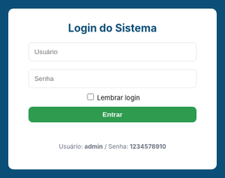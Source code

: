 <html lang="pt-BR">
<head>
<meta charset="utf-8" />
<meta name="viewport" content="width=device-width,initial-scale=1" />
<title>Ponto Eletrônico - Corporativo</title>
<style>
  :root{
    --blue:#0b4f78;
    --green:#2e9b4f;
    --yellow:#ffb739;
    --red:#ef5350;
    --muted:#6b7280;
    --card:#ffffff;
    --bg:#f4f7fb;
  }
  body{font-family:Inter, system-ui, -apple-system, Arial, sans-serif;background:var(--bg);margin:0;color:#111}
  header{background:linear-gradient(90deg,var(--blue),#0f6b96);color:#fff;padding:12px 18px;display:flex;align-items:center;justify-content:space-between;gap:12px;flex-wrap:wrap}
  .logo{font-weight:700;font-size:18px}
  #clock{font-weight:700}
  .controls{display:flex;gap:8px;align-items:center}
  button{padding:8px 12px;border:none;border-radius:8px;cursor:pointer;font-weight:600}
  .add{background:var(--green);color:#fff}
  .secondary{background:#e5e7eb;color:#111}
  .download{background:var(--yellow);color:#111}
  .danger{background:var(--red);color:#fff}
  main{padding:20px;max-width:1100px;margin:20px auto}
  .search{width:100%;padding:10px;border-radius:8px;border:1px solid #d1d5db;margin-bottom:14px}
  table{width:100%;border-collapse:collapse;background:var(--card);border-radius:10px;overflow:hidden;box-shadow:0 6px 24px rgba(15,23,42,0.06);margin-bottom:18px}
  th,td{padding:10px;border-bottom:1px solid #eef2f6;text-align:left;font-size:14px}
  th{background:#fbfdfe;font-weight:700}
  tr:hover td{background:#fcfdff}
  .small{font-size:13px;color:var(--muted);margin-left:6px}
  .muted{color:var(--muted);font-size:13px}
  .modal{position:fixed;inset:0;background:rgba(0,0,0,.45);display:flex;align-items:center;justify-content:center;z-index:999}
  .modal-content{background:#fff;padding:18px;border-radius:10px;width:95%;max-width:420px;box-shadow:0 10px 40px rgba(2,6,23,0.12)}
  .hidden{display:none}
  .flex-row{display:flex;gap:8px;align-items:center}
  @media(max-width:720px){ header{flex-direction:column;align-items:flex-start} .controls{width:100%;justify-content:space-between} table{font-size:13px} }
</style>

<!-- SheetJS (Excel) -->
<script src="https://cdn.sheetjs.com/xlsx-latest/package/dist/xlsx.full.min.js"></script>
</head>
<body>

<!-- LOGIN -->
<div id="loginScreen" style="position:fixed;inset:0;background:var(--blue);display:flex;align-items:center;justify-content:center;z-index:9999">
  <div style="background:#fff;padding:26px;border-radius:10px;width:92%;max-width:360px;text-align:center">
    <h2 style="margin:0 0 8px 0;color:var(--blue)">Login do Sistema</h2>
    <input id="user" placeholder="Usuário" style="width:92%;padding:10px;margin:8px 0;border-radius:6px;border:1px solid #e5e7eb"><br>
    <input id="pass" type="password" placeholder="Senha" style="width:92%;padding:10px;margin:8px 0;border-radius:6px;border:1px solid #e5e7eb"><br>
    <label style="font-size:13px"><input type="checkbox" id="remember"> Lembrar login</label><br>
    <button id="loginBtn" class="add" style="width:92%;margin-top:10px">Entrar</button>
    <p id="loginMsg" style="color:crimson;margin-top:8px;height:18px"></p>
    <p style="font-size:12px;color:var(--muted);margin-top:8px">Usuário: <b>admin</b> / Senha: <b>1234578910</b></p>
  </div>
</div>

<header>
  <div style="display:flex;gap:12px;align-items:center">
    <div class="logo">Ponto Eletrônico</div>
    <div id="status" class="muted">Offline • Local Storage</div>
  </div>

  <div style="display:flex;gap:12px;align-items:center">
    <div id="clock">--:--:--</div>
    <div class="controls">
      <button class="download" id="baixarBtn">Baixar Planilhas</button>
      <button class="secondary" id="limparTodosBtn">Limpar Pontos</button>
      <button class="secondary" id="logoutBtn">Sair</button>
    </div>
  </div>
</header>

<main id="mainApp" class="hidden">
  <input id="search" class="search" placeholder="🔍 Pesquisar colaborador por nome, cargo, matrícula ou e-mail">

  <div style="display:flex;justify-content:space-between;align-items:center;gap:12px;margin-bottom:8px">
    <h3 style="margin:0">Colaboradores</h3>
    <div style="display:flex;gap:8px">
      <button class="add" id="addColabBtn">Adicionar Colaborador</button>
    </div>
  </div>

  <table id="colabTable">
    <thead>
      <tr><th>#</th><th>ID</th><th>Nome</th><th>Cargo</th><th>Matrícula / E-mail</th><th>Turno</th><th>Ações</th></tr>
    </thead>
    <tbody id="colabBody"></tbody>
  </table>

  <h3>Entradas Registradas</h3>
  <table id="entradasTable">
    <thead><tr><th>#</th><th>ID Colab</th><th>Nome</th><th>Data</th><th>Hora</th><th>Ações</th></tr></thead>
    <tbody id="entradasBody"></tbody>
  </table>

  <h3>Saídas Registradas</h3>
  <table id="saidasTable">
    <thead><tr><th>#</th><th>ID Colab</th><th>Nome</th><th>Data</th><th>Hora</th><th>Ações</th></tr></thead>
    <tbody id="saidasBody"></tbody>
  </table>

  <h3>Resumo de Horas Trabalhadas</h3>
  <table id="horasTable">
    <thead><tr><th>Funcionário</th><th>Data</th><th>Horas Trabalhadas</th></tr></thead>
    <tbody id="horasBody"></tbody>
    <tfoot><tr><td colspan="2"><b>Total Geral</b></td><td id="totalHoras">0</td></tr></tfoot>
  </table>
</main>

<!-- Modal Editar / Adicionar -->
<div id="colabModal" class="modal hidden">
  <div class="modal-content">
    <h3 id="colabModalTitle">Adicionar Colaborador</h3>
    <input id="nomeInput" placeholder="Nome" style="width:100%;padding:8px;margin:6px 0;border-radius:6px;border:1px solid #e5e7eb"><br>
    <input id="cargoInput" placeholder="Cargo" style="width:100%;padding:8px;margin:6px 0;border-radius:6px;border:1px solid #e5e7eb"><br>
    <input id="matriculaInput" placeholder="Matrícula" style="width:100%;padding:8px;margin:6px 0;border-radius:6px;border:1px solid #e5e7eb"><br>
    <input id="emailInput" placeholder="E-mail" style="width:100%;padding:8px;margin:6px 0;border-radius:6px;border:1px solid #e5e7eb"><br>
    <input id="turnoInput" placeholder="Turno" style="width:100%;padding:8px;margin:6px 0;border-radius:6px;border:1px solid #e5e7eb"><br>
    <div style="display:flex;gap:8px;justify-content:flex-end;margin-top:10px">
      <button class="secondary" id="cancelColab">Cancelar</button>
      <button class="add" id="saveColab">Salvar</button>
    </div>
  </div>
</div>

<script type="module">
import { initializeApp } from "https://www.gstatic.com/firebasejs/10.5.0/firebase-app.js";
import {
  getFirestore, collection, getDocs, setDoc, doc, deleteDoc, onSnapshot
} from "https://www.gstatic.com/firebasejs/10.5.0/firebase-firestore.js";

const firebaseConfig = {
  apiKey: "AIzaSyCpBiFzqOod4K32cWMr5hfx13fw6LGcPVY",
  authDomain: "ponto-eletronico-f35f9.firebaseapp.com",
  projectId: "ponto-eletronico-f35f9",
  storageBucket: "ponto-eletronico-f35f9.firebasestorage.app",
  messagingSenderId: "208638350255",
  appId: "1:208638350255:web:63d016867a67575b5e155a"
};

const app = initializeApp(firebaseConfig);
const db = getFirestore(app);

let colaboradores = [];
let pontos = [];
let colabEmEdicao = null;

/* CONTROLES DE LOGIN */
const loginScreen = document.getElementById('loginScreen');
const mainApp = document.getElementById('mainApp');
document.getElementById('loginBtn').onclick = async () => {
  const u = document.getElementById('user').value.trim();
  const p = document.getElementById('pass').value.trim();
  if (u === 'CLX' && p === '02072007') {
    loginScreen.style.display = 'none';
    mainApp.classList.remove('hidden');
    if (document.getElementById('remember').checked) localStorage.setItem('autenticado','1');
    iniciarLeituras();
  } else {
    document.getElementById('loginMsg').textContent = 'Usuário ou senha incorretos.';
  }
};
if (localStorage.getItem('autenticado') === '1') {
  loginScreen.style.display = 'none';
  mainApp.classList.remove('hidden');
  iniciarLeituras();
}
document.getElementById('logoutBtn').onclick = () => { localStorage.removeItem('autenticado'); location.reload(); };

/* RELÓGIO */
setInterval(() => {
  document.getElementById('clock').textContent = new Date().toLocaleTimeString('pt-BR', { hour12: false });
}, 1000);

/* INICIAR LEITURAS */
async function iniciarLeituras(){
  document.getElementById('status').textContent = "Carregando...";
  const colSnap = await getDocs(collection(db, "colaboradores"));
  colaboradores = colSnap.docs.map(d => ({ id: d.id, ...d.data() }));
  const ptSnap = await getDocs(collection(db, "pontos"));
  pontos = ptSnap.docs.map(d => ({ id: d.id, ...d.data() }));
  renderAll();
  onSnapshot(collection(db, "colaboradores"), snap => {
    colaboradores = snap.docs.map(d => ({ id: d.id, ...d.data() }));
    renderColaboradores(document.getElementById('search').value.toLowerCase());
    document.getElementById('status').textContent = "Online • Firebase";
  });
  onSnapshot(collection(db, "pontos"), snap => {
    pontos = snap.docs.map(d => ({ id: d.id, ...d.data() }));
    renderEntradasSaidas();
    calcularHoras();
    document.getElementById('status').textContent = "Online • Firebase";
  });
}

/* RENDER */
function renderAll(){ renderColaboradores(); renderEntradasSaidas(); calcularHoras(); }
document.getElementById('search').addEventListener('input', () => {
  renderColaboradores(document.getElementById('search').value.toLowerCase());
});

function renderColaboradores(filtro = '') {
  const body = document.getElementById('colabBody'); if (!body) return; body.innerHTML = '';
  colaboradores.filter(c => (c.nome || '').toLowerCase().includes(filtro) ||
    (c.cargo || '').toLowerCase().includes(filtro) ||
    (c.matricula || '').toLowerCase().includes(filtro) ||
    (c.email || '').toLowerCase().includes(filtro)
  ).forEach((c, i) => {
    const tr = document.createElement('tr');
    tr.innerHTML = `
      <td>${i + 1}</td>
      <td>${c.id}</td>
      <td>${c.nome || ''}</td>
      <td>${c.cargo || ''}</td>
      <td>${c.matricula || ''} <span class="small">${c.email || ''}</span></td>
      <td>${c.turno || ''}</td>
      <td>
        <button class="add btnEntrada">Entrada</button>
        <button class="secondary btnSaida">Saída</button>
        <button class="secondary editBtn">Editar</button>
        <button class="danger delBtn">Excluir</button>
      </td>`;
    tr.querySelector('.btnEntrada').onclick = () => registrarPonto(c.id, 'Entrada');
    tr.querySelector('.btnSaida').onclick = () => registrarPonto(c.id, 'Saída');
    tr.querySelector('.editBtn').onclick = () => abrirModalEditar(c);
    tr.querySelector('.delBtn').onclick = () => removerColab(c.id);
    body.appendChild(tr);
  });
}

/* MODAL ADICIONAR / EDITAR */
const colabModal = document.getElementById('colabModal');
const colabModalTitle = document.getElementById('colabModalTitle');
const nomeInput = document.getElementById('nomeInput');
const cargoInput = document.getElementById('cargoInput');
const matriculaInput = document.getElementById('matriculaInput');
const emailInput = document.getElementById('emailInput');
const turnoInput = document.getElementById('turnoInput');
document.getElementById('addColabBtn').onclick = () => abrirModalAdicionar();
document.getElementById('cancelColab').onclick = () => fecharModalColab();

function abrirModalAdicionar(){
  colabEmEdicao = null;
  colabModalTitle.textContent = 'Adicionar Colaborador';
  nomeInput.value = cargoInput.value = matriculaInput.value = emailInput.value = turnoInput.value = '';
  colabModal.classList.remove('hidden');
}
function abrirModalEditar(c){
  colabEmEdicao = c;
  colabModalTitle.textContent = 'Editar Colaborador';
  nomeInput.value = c.nome || '';
  cargoInput.value = c.cargo || '';
  matriculaInput.value = c.matricula || '';
  emailInput.value = c.email || '';
  turnoInput.value = c.turno || '';
  colabModal.classList.remove('hidden');
}
function fecharModalColab(){ colabModal.classList.add('hidden'); }

document.getElementById('saveColab').onclick = async () => {
  const nome = nomeInput.value.trim();
  if (!nome) return alert('Informe o nome do colaborador');
  const obj = { nome, cargo: cargoInput.value.trim(), matricula: matriculaInput.value.trim(), email: emailInput.value.trim(), turno: turnoInput.value.trim() };
  if (colabEmEdicao && colabEmEdicao.id) { await setDoc(doc(db, "colaboradores", colabEmEdicao.id), { ...colabEmEdicao, ...obj }); }
  else { const newId = Date.now().toString(); await setDoc(doc(db, "colaboradores", newId), { id: newId, ...obj }); }
  fecharModalColab();
};

/* REGISTRAR PONTO */
async function registrarPonto(idColab, tipo) {
  const c = colaboradores.find(x => x.id === idColab); if (!c) return alert("Colaborador não encontrado!");
  const now = new Date();
  const p = { id: Date.now().toString(), idColab, nome: c.nome, matricula: c.matricula, email: c.email, tipo, data: now.toLocaleDateString('pt-BR'), hora: now.toLocaleTimeString('pt-BR', { hour12: false }), horarioISO: now.toISOString() };
  pontos.push(p); renderEntradasSaidas(); await setDoc(doc(db, "pontos", p.id), p);
}

/* RENDER ENTRADAS / SAÍDAS */
function renderEntradasSaidas() {
  const entBody = document.getElementById('entradasBody'); const saiBody = document.getElementById('saidasBody');
  entBody.innerHTML = ''; saiBody.innerHTML = '';
  pontos.filter(p => p.tipo === 'Entrada').forEach((p,i) => {
    const tr = document.createElement('tr'); tr.innerHTML = `<td>${i+1}</td><td>${p.idColab}</td><td>${p.nome}</td><td>${p.data}</td><td>${p.hora}</td><td><button class="danger delP">Excluir</button></td>`;
    tr.querySelector('.delP').onclick = () => excluirPonto(p.id); entBody.appendChild(tr);
  });
  pontos.filter(p => p.tipo === 'Saída').forEach((p,i) => {
    const tr = document.createElement('tr'); tr.innerHTML = `<td>${i+1}</td><td>${p.idColab}</td><td>${p.nome}</td><td>${p.data}</td><td>${p.hora}</td><td><button class="danger delP">Excluir</button></td>`;
    tr.querySelector('.delP').onclick = () => excluirPonto(p.id); saiBody.appendChild(tr);
  });
  calcularHoras();
}

/* EXCLUIR PONTO */
async function excluirPonto(id) {
  if (confirm("Excluir este ponto permanentemente?")) {
    pontos = pontos.filter(p => p.id !== id);
    renderEntradasSaidas();
    await deleteDoc(doc(db, "pontos", id));
  }
}

/* REMOVER COLABORADOR */
async function removerColab(id) {
  if (confirm("Excluir colaborador permanentemente?")) {
    colaboradores = colaboradores.filter(c => c.id !== id);
    pontos = pontos.filter(p => p.idColab !== id);
    renderAll();
    await deleteDoc(doc(db, "colaboradores", id));
    const pts = await getDocs(collection(db, "pontos"));
    for (let d of pts.docs) { if (d.data().idColab === id) await deleteDoc(doc(db, "pontos", d.id)); }
  }
}

/* LIMPAR TODOS OS PONTOS */
document.getElementById('limparTodosBtn').onclick = async () => {
  if (confirm("Deseja realmente excluir todos os pontos?")) {
    pontos = [];
    renderEntradasSaidas();
    const col = await getDocs(collection(db, "pontos"));
    for (let docSnap of col.docs) { await deleteDoc(doc(db, "pontos", docSnap.id)); }
  }
};

/* CALCULAR HORAS */
function calcularHoras() {
  const horasBody = document.getElementById('horasBody'); const totalHorasCell = document.getElementById('totalHoras');
  horasBody.innerHTML = ''; let dados = {}, totalGeral = 0;
  pontos.forEach(p => { if (!dados[p.nome]) dados[p.nome] = {}; if (!dados[p.nome][p.data]) dados[p.nome][p.data] = []; dados[p.nome][p.data].push(p); });
  Object.keys(dados).forEach(nome => { Object.keys(dados[nome]).forEach(data => {
    let reg = dados[nome][data].sort((a,b) => new Date(a.horarioISO) - new Date(b.horarioISO));
    let entrada = null, total = 0;
    reg.forEach(r => { const hora = new Date(r.horarioISO); if(r.tipo==='Entrada') entrada=hora; if(r.tipo==='Saída' && entrada){ total+=(hora-entrada)/3600000; entrada=null; } });
    totalGeral+=total;
    const tr=document.createElement('tr'); tr.innerHTML=`<td>${nome}</td><td>${data}</td><td>${total.toFixed(2)} h</td>`; horasBody.appendChild(tr);
  }); });
  totalHorasCell.textContent = totalGeral.toFixed(2)+' h';
}

/* DOWNLOAD EXCEL (Entradas, Saídas e Horas Trabalhadas) */
document.getElementById('baixarBtn').onclick = () => {
  const entradas=[['#','ID Colab','Nome','Data','Hora']];
  pontos.filter(p=>p.tipo==='Entrada').forEach((p,i)=>entradas.push([i+1,p.idColab,p.nome,p.data,p.hora]));
  const saidas=[['#','ID Colab','Nome','Data','Hora']];
  pontos.filter(p=>p.tipo==='Saída').forEach((p,i)=>saidas.push([i+1,p.idColab,p.nome,p.data,p.hora]));
  const horas=[['Funcionário','Data','Horas Trabalhadas']];
  let dados={};
  pontos.forEach(p=>{ if(!dados[p.nome]) dados[p.nome]={}; if(!dados[p.nome][p.data]) dados[p.nome][p.data]=[]; dados[p.nome][p.data].push(p); });
  Object.keys(dados).forEach(nome=>{ Object.keys(dados[nome]).forEach(data=>{
    let reg=dados[nome][data].sort((a,b)=>new Date(a.horarioISO)-new Date(b.horarioISO));
    let entrada=null,total=0; reg.forEach(r=>{ const hora=new Date(r.horarioISO); if(r.tipo==='Entrada') entrada=hora; if(r.tipo==='Saída'&&entrada){total+=(hora-entrada)/3600000;entrada=null;} });
    horas.push([nome,data,total.toFixed(2)+' h']);
  }); });
  const wb=XLSX.utils.book_new();
  XLSX.utils.book_append_sheet(wb,XLSX.utils.aoa_to_sheet(entradas),'Entradas');
  XLSX.utils.book_append_sheet(wb,XLSX.utils.aoa_to_sheet(saidas),'Saídas');
  XLSX.utils.book_append_sheet(wb,XLSX.utils.aoa_to_sheet(horas),'Horas Trabalhadas');
  XLSX.writeFile(wb,'Pontos.xlsx');
};
</script>
</body>
</html>
